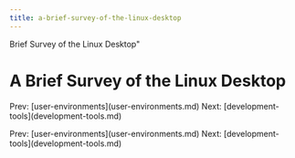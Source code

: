 ```yaml
---
title: a-brief-survey-of-the-linux-desktop
---
```


Brief Survey of the Linux Desktop\"

# A Brief Survey of the Linux Desktop

Prev: \[user-environments](user-environments.md)
Next: \[development-tools](development-tools.md)

Prev: \[user-environments](user-environments.md)
Next: \[development-tools](development-tools.md)
